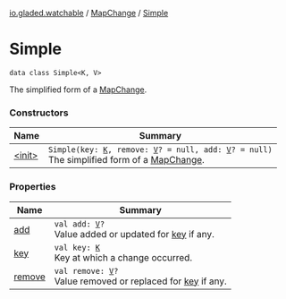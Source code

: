 [io.gladed.watchable](../../index.md) / [MapChange](../index.md) / [Simple](./index.md)

# Simple

`data class Simple<K, V>`

The simplified form of a [MapChange](../index.md).

### Constructors

| Name | Summary |
|---|---|
| [&lt;init&gt;](-init-.md) | `Simple(key: `[`K`](index.md#K)`, remove: `[`V`](index.md#V)`? = null, add: `[`V`](index.md#V)`? = null)`<br>The simplified form of a [MapChange](../index.md). |

### Properties

| Name | Summary |
|---|---|
| [add](add.md) | `val add: `[`V`](index.md#V)`?`<br>Value added or updated for [key](key.md) if any. |
| [key](key.md) | `val key: `[`K`](index.md#K)<br>Key at which a change occurred. |
| [remove](remove.md) | `val remove: `[`V`](index.md#V)`?`<br>Value removed or replaced for [key](key.md) if any. |

